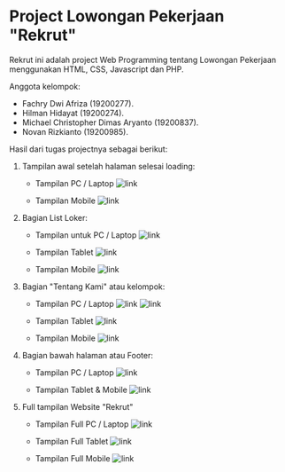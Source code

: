 # Project Lowongan Pekerjaan "Rekrut"

Rekrut ini adalah project Web Programming tentang Lowongan Pekerjaan menggunakan HTML, CSS, Javascript dan PHP.

Anggota kelompok:

- Fachry Dwi Afriza (19200277).
- Hilman Hidayat (19200274).
- Michael Christopher Dimas Aryanto (19200837).
- Novan Rizkianto (19200985).

Hasil dari tugas projectnya sebagai berikut:

1. Tampilan awal setelah halaman selesai loading:

   - Tampilan PC / Laptop
     ![link](ss-code/2Home/5.png)

   - Tampilan Mobile
     ![link](ss-code/2Home/6.png)

2. Bagian List Loker:

   - Tampilan untuk PC / Laptop
     ![link](ss-code/3LokerList/5.png)

   - Tampilan Tablet
     ![link](ss-code/3LokerList/6.png)
   - Tampilan Mobile
     ![link](ss-code/3LokerList/7.png)

3. Bagian "Tentang Kami" atau kelompok:

   - Tampilan PC / Laptop
     ![link](ss-code/4TentangKami/5.png)
     ![link](ss-code/4TentangKami/6.png)

   - Tampilan Tablet
     ![link](ss-code/4TentangKami/7.png)

   - Tampilan Mobile
     ![link](ss-code/4TentangKami/8.png)

4. Bagian bawah halaman atau Footer:

   - Tampilan PC / Laptop
     ![link](ss-code/6Footer/5.png)

   - Tampilan Tablet & Mobile
     ![link](ss-code/6Footer/6.png)

5. Full tampilan Website "Rekrut"

   - Tampilan Full PC / Laptop
     ![link](ss-code/7ssFullPage/1.png)

   - Tampilan Full Tablet
     ![link](ss-code/7ssFullPage/2.png)

   - Tampilan Full Mobile
     ![link](ss-code/7ssFullPage/3.png)
